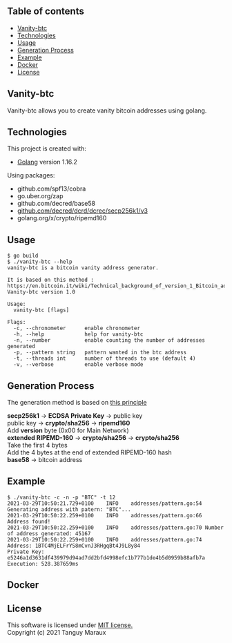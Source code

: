 ## Table of contents
* [Vanity-btc](#vanity-btc)
* [Technologies](#technologies)
* [Usage](#usage)
* [Generation Process](#generation-process)
* [Example](#example)
* [Docker](#docker)
* [License](#license)

## Vanity-btc
Vanity-btc allows you to create vanity bitcoin addresses using golang.
	
## Technologies
This project is created with:
* [Golang](https://golang.org/) version 1.16.2

Using packages:
* github.com/spf13/cobra
* go.uber.org/zap
* github.com/decred/base58
* [github.com/decred/dcrd/dcrec/secp256k1/v3](https://pkg.go.dev/github.com/decred/dcrd/dcrec/secp256k1/v3)
* golang.org/x/crypto/ripemd160
	
## Usage
```
$ go build
$ ./vanity-btc --help
vanity-btc is a bitcoin vanity address generator.

It is based on this method : https://en.bitcoin.it/wiki/Technical_background_of_version_1_Bitcoin_addressses
Vanity-btc version 1.0

Usage:
  vanity-btc [flags]

Flags:
  -c, --chronometer      enable chronometer
  -h, --help             help for vanity-btc
  -n, --number           enable counting the number of addresses generated
  -p, --pattern string   pattern wanted in the btc address
  -t, --threads int      number of threads to use (default 4)
  -v, --verbose          enable verbose mode
```

## Generation Process
The generation method is based on [this principle](https://en.bitcoin.it/wiki/Technical_background_of_version_1_Bitcoin_addresses)

**secp256k1** → **ECDSA Private Key** → public key<br>
public key → **crypto/sha256** → **ripemd160**<br>
Add **version** byte (0x00 for Main Network)<br>
**extended RIPEMD-160** → **crypto/sha256** → **crypto/sha256**<br>
Take the first 4 bytes<br>
Add the 4 bytes at the end of extended RIPEMD-160 hash<br>
**base58** → bitcoin address<br>

## Example
```
$ ./vanity-btc -c -n -p "BTC" -t 12
2021-03-29T10:50:21.729+0100	INFO	addresses/pattern.go:54	Generating address with patern: "BTC"...
2021-03-29T10:50:22.259+0100	INFO	addresses/pattern.go:66	Address found!
2021-03-29T10:50:22.259+0100	INFO	addresses/pattern.go:70	Number of address generated: 45167
2021-03-29T10:50:22.259+0100	INFO	addresses/pattern.go:74	
Address: 1BTC4MjELFrYS8mCvnJ3RHgqBt4J9L8y84
Private Key: e5246a1d3631df439979d94ad7dd2bfd4998efc1b777b1de4b5d0959b88afb7a
Execution: 528.387659ms
```

## Docker


## License
This software is licensed under [MIT license.](LICENSE)<br>
Copyright (c) 2021 Tanguy Maraux